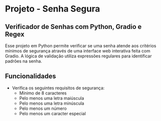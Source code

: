# Projeto - Senha Segura
## Verificador de Senhas com Python, Gradio e Regex
Esse projeto em Python permite verificar se uma senha atende aos critérios mínimos de segurança através de uma interface web interativa feita com Gradio. A lógica de validação utiliza expressões regulares para identificar padrões na senha.

## Funcionalidades
- Verifica os seguintes requisitos de segurança:
  - Mínimo de 8 caracteres
  - Pelo menos uma letra maiúscula
  - Pelo menos uma letra minúscula
  - Pelo menos um número
  - Pelo menos um caracter especial
